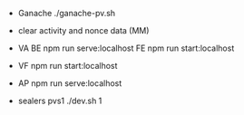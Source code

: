 - Ganache 
./ganache-pv.sh
- clear activity and nonce data (MM)

- VA
BE
npm run serve:localhost
FE 
npm run start:localhost

- VF
npm run start:localhost

- AP
npm run serve:localhost

- sealers
pvs1
./dev.sh 1
